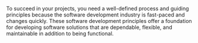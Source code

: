 To succeed in your projects, you need a well-defined process and guiding principles because the software development industry is fast-paced and changes quickly. These software development principles offer a foundation for developing software solutions that are dependable, flexible, and maintainable in addition to being functional. 